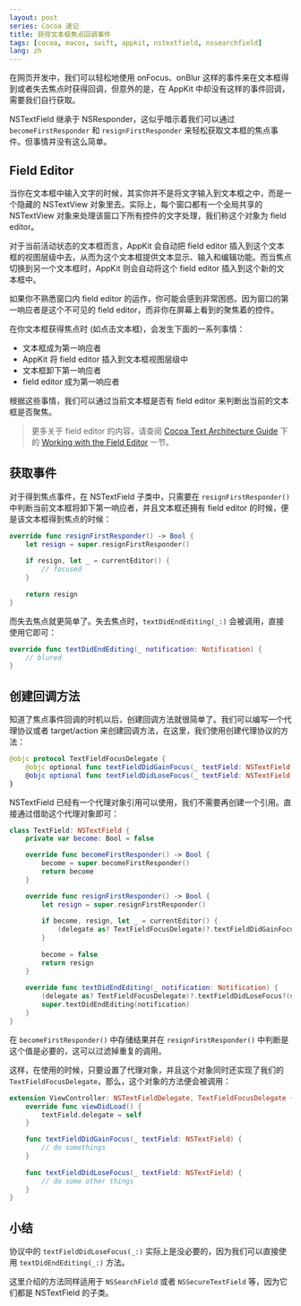 ```yaml
---
layout: post
series: Cocoa 速记
title: 获得文本框焦点回调事件
tags: [cocoa, macos, swift, appkit, nstextfield, nssearchfield]
lang: zh
---
```


在网页开发中，我们可以轻松地使用 onFocus、onBlur 这样的事件来在文本框得到或者失去焦点时获得回调，但意外的是，在 AppKit 中却没有这样的事件回调，需要我们自行获取。

NSTextField 继承于 NSResponder，这似乎暗示着我们可以通过 `becomeFirstResponder` 和 `resignFirstResponder` 来轻松获取文本框的焦点事件。但事情并没有这么简单。

## Field Editor

当你在文本框中输入文字的时候，其实你并不是将文字输入到文本框之中，而是一个隐藏的 NSTextView 对象里去。实际上，每个窗口都有一个全局共享的 NSTextView 对象来处理该窗口下所有控件的文字处理，我们称这个对象为 field editor。

对于当前活动状态的文本框而言，AppKit 会自动把 field editor 插入到这个文本框的视图层级中去，从而为这个文本框提供文本显示、输入和编辑功能。而当焦点切换到另一个文本框时，AppKit 则会自动将这个 field editor 插入到这个新的文本框中。

如果你不熟悉窗口内 field editor 的运作，你可能会感到非常困惑。因为窗口的第一响应者是这个不可见的 field editor，而非你在屏幕上看到的聚焦着的控件。

在你文本框获得焦点时 (如点击文本框)，会发生下面的一系列事情：

- 文本框成为第一响应者
- AppKit 将 field editor 插入到文本框视图层级中
- 文本框卸下第一响应者
- field editor 成为第一响应者

根据这些事情，我们可以通过当前文本框是否有 field editor 来判断出当前的文本框是否聚焦。

> 更多关于 field editor 的内容，请查阅 [Cocoa Text Architecture Guide](https://developer.apple.com/library/archive/documentation/TextFonts/Conceptual/CocoaTextArchitecture/Introduction/Introduction.html#//apple_ref/doc/uid/TP40009459-CH1-SW1) 下的 [Working with the Field Editor](https://developer.apple.com/library/archive/documentation/TextFonts/Conceptual/CocoaTextArchitecture/TextEditing/TextEditing.html#//apple_ref/doc/uid/TP40009459-CH3-SW29) 一节。

## 获取事件

对于得到焦点事件，在 NSTextField 子类中，只需要在 `resignFirstResponder()` 中判断当前文本框将卸下第一响应者，并且文本框还拥有 field editor 的时候，便是该文本框得到焦点的时候：

```swift
override func resignFirstResponder() -> Bool {
    let resign = super.resignFirstResponder()
    
    if resign, let _ = currentEditor() {
        // focused
    }
    
    return resign
}
```

而失去焦点就更简单了。失去焦点时，`textDidEndEditing(_:)` 会被调用，直接使用它即可：

```swift
override func textDidEndEditing(_ notification: Notification) {
    // blured
}
```

## 创建回调方法

知道了焦点事件回调的时机以后，创建回调方法就很简单了。我们可以编写一个代理协议或者 target/action 来创建回调方法，在这里，我们使用创建代理协议的方法：

```swift
@objc protocol TextFieldFocusDelegate {
    @objc optional func textFieldDidGainFocus(_ textField: NSTextField)
    @objc optional func textFieldDidLoseFocus(_ textField: NSTextField)
}
```

NSTextField 已经有一个代理对象引用可以使用，我们不需要再创建一个引用。直接通过借助这个代理对象即可：

```swift
class TextField: NSTextField {
    private var become: Bool = false

    override func becomeFirstResponder() -> Bool {
        become = super.becomeFirstResponder()
        return become
    }

    override func resignFirstResponder() -> Bool {
        let resign = super.resignFirstResponder()
        
        if become, resign, let _ = currentEditor() {
            (delegate as? TextFieldFocusDelegate)?.textFieldDidGainFocus?(self)
        }
        
        become = false
        return resign
    }
    
    override func textDidEndEditing(_ notification: Notification) {
        (delegate as? TextFieldFocusDelegate)?.textFieldDidLoseFocus?(self)
        super.textDidEndEditing(notification)
    }
}
```

在 `becomeFirstResponder()` 中存储结果并在 `resignFirstResponder()` 中判断是这个值是必要的，这可以过滤掉重复的调用。

这样，在使用的时候，只要设置了代理对象，并且这个对象同时还实现了我们的 `TextFieldFocusDelegate`，那么，这个对象的方法便会被调用：

```swift
extension ViewController: NSTextFieldDelegate, TextFieldFocusDelegate {
    override func viewDidLoad() {
        textField.delegate = self
    }

    func textFieldDidGainFocus(_ textField: NSTextField) {
        // do somethings
    }
    
    func textFieldDidLoseFocus(_ textField: NSTextField) {
        // do some other things
    }
}
```

## 小结

协议中的 `textFieldDidLoseFocus(_:)` 实际上是没必要的，因为我们可以直接使用 `textDidEndEditing(_:)` 方法。

这里介绍的方法同样适用于 `NSSearchField` 或者 `NSSecureTextField` 等，因为它们都是 NSTextField 的子类。
